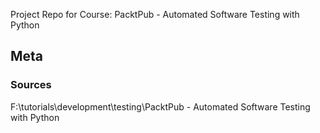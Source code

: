 Project Repo for Course: PacktPub - Automated Software Testing with Python

## Meta
### Sources
F:\tutorials\development\testing\PacktPub - Automated Software Testing with Python